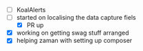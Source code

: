* [ ] KoalAlerts
* [ ] started on localising the data capture fiels
  * [x] PR up
* [x] working on getting swag stuff arranged
* [x] helping zaman with setting up composer
